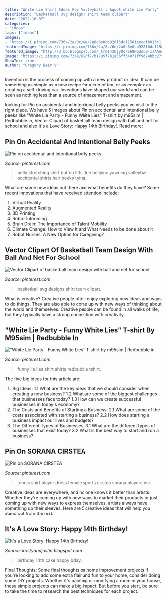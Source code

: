 ```yaml
---
title: "White Lie Shirt Ideas For Volleyball : &quot;white Lie Party"
description: "Basketball svg designs shirt team clipart"
date: "2022-10-07"
categories:
- "ideas"
tags: ["ideas"]
images:
- "https://i.pinimg.com/736x/2a/8c/6e/2a8c6e0cb928f6dc11581eeccfb013c1.jpg"
featuredImage: "https://i.pinimg.com/736x/2a/8c/6e/2a8c6e0cb928f6dc11581eeccfb013c1.jpg"
featured_image: "http://3.bp.blogspot.com/_trm143UjyOo/S60Nqdou0-I/AAAAAAAACg8/itROPoiSmPA/s1600/Tateym+097.JPG"
image: "https://i.pinimg.com/736x/85/f7/b1/85f7b1a56ff34071ff9d74bbc27f6fd7--stretching-belly.jpg"
ShowToc: true
author: "Gregory Beer V"
---
```



Invention is the process of coming up with a new product or idea. It can be something as simple as a new recipe for a cup of tea, or as complex as creating a self-driving car. Inventions have shaped our world and can be seen as nothing less than a source of amazement and amazement.

	

		
looking for Pin on accidental and intentional belly peeks you've visit to the right place. We have 5 Images about Pin on accidental and intentional belly peeks like &quot;White Lie Party - Funny White Lies&quot; T-shirt by m95sim | Redbubble in, Vector Clipart of basketball team design with ball and net for school and also It&#039;s a Love Story: Happy 14th Birthday!. Read more:
		
    
## Pin On Accidental And Intentional Belly Peeks

<img loading=lazy src="https://i.pinimg.com/736x/85/f7/b1/85f7b1a56ff34071ff9d74bbc27f6fd7--stretching-belly.jpg" onerror="this.onerror=null;this.src='https://tse3.mm.bing.net/th?id=OIP.ro9iElfHffruGjF2-DN4-gAAAA&amp;pid=15.1';" alt="Pin on accidental and intentional belly peeks">

_Source: pinterest.com_

>belly stretching shirt button lifts due bellyinc yawning volleyball accidental shirts hair peeks tying. 

	

What are some new ideas out there and what benefits do they have?
Some recent innovations that have received attention include: 
1. Virtual Reality 
2. Augmented Reality 
3. 3D Printing 
4. Robo-Tutoriming 
5. Brain Drain: The Importance of Talent Mobility 
6. Climate Change: How to View It and What Needs to be done about it 
7. Robot Nurses: A New Option for Caregiving?

    
## Vector Clipart Of Basketball Team Design With Ball And Net For School

<img loading=lazy src="https://i.pinimg.com/736x/a6/77/a6/a677a62b23f3d84d1a62ad1df8391844--basketball-tshirt-designs-basketball-svg.jpg" onerror="this.onerror=null;this.src='https://tse1.mm.bing.net/th?id=OIP.G1NUIrQrMs3iSCoPlGBb7gAAAA&amp;pid=15.1';" alt="Vector Clipart of basketball team design with ball and net for school">

_Source: pinterest.com_

>basketball svg designs shirt team clipart. 

	

What is creative?
Creative people often enjoy exploring new ideas and ways to do things. They are also able to come up with new ways of thinking about the world and themselves. Creative people can be found in all walks of life, but they typically have a strong connection with creativity.

    
## &quot;White Lie Party - Funny White Lies&quot; T-shirt By M95sim | Redbubble In

<img loading=lazy src="https://i.pinimg.com/736x/2a/8c/6e/2a8c6e0cb928f6dc11581eeccfb013c1.jpg" onerror="this.onerror=null;this.src='https://tse1.mm.bing.net/th?id=OIP.9_Vo4V28q2Lg0RdhCqBnuQHaJ3&amp;pid=15.1';" alt="&quot;White Lie Party - Funny White Lies&quot; T-shirt by m95sim | Redbubble in">

_Source: pinterest.com_

>funny lie lies shirt shirts redbubble tshirt. 

	

The five big ideas for this article are:
1. Big Ideas: 
1.1 What are the key ideas that we should consider when creating a new business? 
1.2 What are some of the biggest challenges that businesses face today? 
1.3 How can we create successful businesses in today's economy? 
2. The Costs and Benefits of Starting a Business: 
2.1 What are some of the costs associated with starting a business? 
2.2 How does starting a business impact our lives and budgets? 
3. The Different Types of Businesses: 
3.1 What are the different types of businesses that exist today? 
3.2 What is the best way to start and run a business?

    
## Pin On SORANA CIRSTEA

<img loading=lazy src="https://i.pinimg.com/736x/30/ad/3a/30ad3a7f1e4815797dcb48f34b572d41.jpg" onerror="this.onerror=null;this.src='https://tse1.mm.bing.net/th?id=OIP.n6Y-Bt9R6tYppzf5hULbhgHaLG&amp;pid=15.1';" alt="Pin on SORANA CIRSTEA">

_Source: pinterest.com_

>tennis shirt player dress female sports cirstea sorana players nic. 

	

Creative ideas are everywhere, and no one knows it better than artists. Whether they're coming up with new ways to market their products or just coming up with new ways to express themselves, artists always have something up their sleeves. Here are 5 creative ideas that will help you stand out from the rest: 

    
## It&#039;s A Love Story: Happy 14th Birthday!

<img loading=lazy src="http://3.bp.blogspot.com/_trm143UjyOo/S60Nqdou0-I/AAAAAAAACg8/itROPoiSmPA/s1600/Tateym+097.JPG" onerror="this.onerror=null;this.src='https://tse3.mm.bing.net/th?id=OIP.QsP_mAaTjMalVOD5Hfy-dAHaLE&amp;pid=15.1';" alt="It&#039;s a Love Story: Happy 14th Birthday!">

_Source: kristyandjustin.blogspot.com_

>birthday 14th cake happy bday. 

	

Final Thoughts: Some final thoughts on home improvement projects
If you're looking to add some extra flair and fun to your home, consider doing some DIY projects. Whether it's painting or modifying a room in your house, these simple projects can make a big impact. But before you start, be sure to take the time to research the best techniques for each project.

